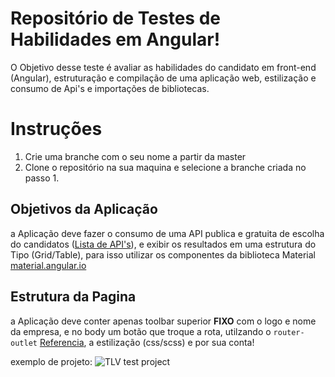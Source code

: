 # Repositório de Testes de Habilidades em Angular!


O Objetivo desse teste é avaliar as habilidades do candidato em front-end (Angular), estruturação e compilação de uma aplicação web, estilização e consumo de Api's e importações de bibliotecas.

# Instruções 

 1. Crie uma branche com o seu nome a partir da master
 2. Clone o repositório na sua maquina e selecione a branche criada no passo 1.
 
## Objetivos da Aplicação

a Aplicação deve fazer o consumo de uma API publica e gratuita de escolha do candidatos ([Lista de API's](https://github.com/public-apis/public-apis)), e exibir os resultados em uma estrutura do Tipo (Grid/Table), para isso utilizar os componentes da biblioteca Material [material.angular.io](https://material.angular.io/guide/getting-started)

## Estrutura da Pagina
a Aplicação deve conter apenas toolbar superior **FIXO** com o logo e nome da empresa, e no body um botão que troque a rota, utilzando o `router-outlet` [Referencia](https://angular.io/guide/router-tutorial-toh), a estilização (css/scss) e por sua conta!

exemplo de projeto:
![TLV test project](https://media.giphy.com/media/natWas6BdvIEdDhe4f/giphy.gif)

